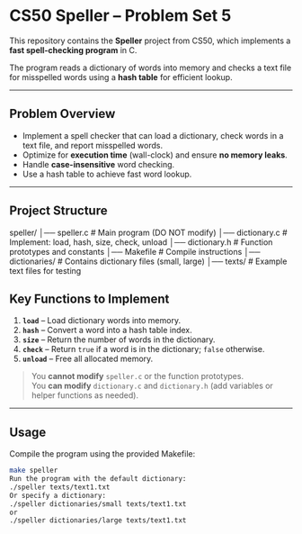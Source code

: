 # CS50 Speller – Problem Set 5

This repository contains the **Speller** project from CS50, which implements a **fast spell-checking program** in C.

The program reads a dictionary of words into memory and checks a text file for misspelled words using a **hash table** for efficient lookup.

---

## Problem Overview

- Implement a spell checker that can load a dictionary, check words in a text file, and report misspelled words.
- Optimize for **execution time** (wall-clock) and ensure **no memory leaks**.
- Handle **case-insensitive** word checking.
- Use a hash table to achieve fast word lookup.

---

## Project Structure
speller/
│── speller.c # Main program (DO NOT modify)
│── dictionary.c # Implement: load, hash, size, check, unload
│── dictionary.h # Function prototypes and constants
│── Makefile # Compile instructions
│── dictionaries/ # Contains dictionary files (small, large)
│── texts/ # Example text files for testing

## Key Functions to Implement

1. **`load`** – Load dictionary words into memory.
2. **`hash`** – Convert a word into a hash table index.
3. **`size`** – Return the number of words in the dictionary.
4. **`check`** – Return `true` if a word is in the dictionary; `false` otherwise.
5. **`unload`** – Free all allocated memory.

> You **cannot modify** `speller.c` or the function prototypes.  
> You **can modify** `dictionary.c` and `dictionary.h` (add variables or helper functions as needed).

---

## Usage

Compile the program using the provided Makefile:

```bash
make speller
Run the program with the default dictionary:
./speller texts/text1.txt
Or specify a dictionary:
./speller dictionaries/small texts/text1.txt
or
./speller dictionaries/large texts/text1.txt
